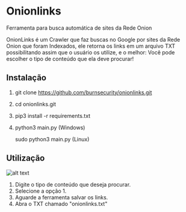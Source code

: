 # Onionlinks
Ferramenta para busca automática de sites da Rede Onion

OnionLinks é um Crawler que faz buscas no Google por sites da Rede Onion que foram Indexados, ele retorna os links em um arquivo TXT possibilitando assim que o usuário os utilize, e o melhor: Você pode escolher o tipo de conteúdo que ela deve procurar!

## Instalação

1. git clone https://github.com/burnsecurity/onionlinks.git
2. cd onionlinks.git
3. pip3 install -r requirements.txt
4. python3 main.py (Windows) 
   
   sudo python3 main.py (Linux)

## Utilização
![alt text](https://i.imgur.com/B73ZXhy.png)

1. Digite o tipo de conteúdo que deseja procurar.
2. Selecione a opção 1.
3. Aguarde a ferramenta salvar os links.
4. Abra o TXT chamado "onionlinks.txt"
